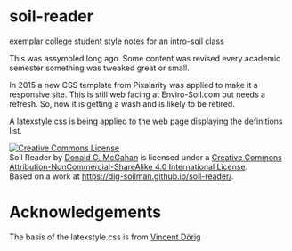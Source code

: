 # soil-reader

exemplar college student style notes for an intro-soil class

This was assymbled long ago. Some content was revised every academic semester something was tweaked great or small.

In 2015 a new CSS template from Pixalarity was applied to make it a responsive site. This is still web facing at Enviro-Soil.com but needs a refresh. So, now it is getting a wash and is likely to be retired. 

A latexstyle.css is being applied to the web page displaying the definitions list.

<a rel="license" href="http://creativecommons.org/licenses/by-nc-sa/4.0/"><img alt="Creative Commons License" style="border-width:0" src="https://i.creativecommons.org/l/by-nc-sa/4.0/88x31.png" /></a><br /><span xmlns:dct="http://purl.org/dc/terms/" href="http://purl.org/dc/dcmitype/Text" property="dct:title" rel="dct:type">Soil Reader</span> by <a xmlns:cc="http://creativecommons.org/ns#" href="https://dig-soilman.github.io/soil-reader/" property="cc:attributionName" rel="cc:attributionURL">Donald G. McGahan</a> is licensed under a <a rel="license" href="http://creativecommons.org/licenses/by-nc-sa/4.0/">Creative Commons Attribution-NonCommercial-ShareAlike 4.0 International License</a>.<br />Based on a work at <a xmlns:dct="http://purl.org/dc/terms/" href="https://dig-soilman.github.io/soil-reader/" rel="dct:source">https://dig-soilman.github.io/soil-reader/</a>.

# Acknowledgements

The basis of the latexstyle.css is from [Vincent Dörig](https://latex.vercel.app/)
